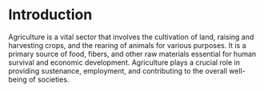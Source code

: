 # Introduction

Agriculture is a vital sector that involves the cultivation of land, raising and harvesting crops, and the rearing of animals for various purposes. It is a primary source of food, fibers, and other raw materials essential for human survival and economic development. Agriculture plays a crucial role in providing sustenance, employment, and contributing to the overall well-being of societies.
